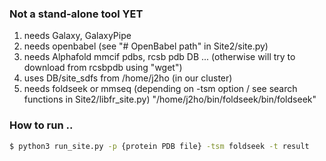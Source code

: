 ### Not a stand-alone tool YET 
1. needs Galaxy, GalaxyPipe
2. needs openbabel (see "# OpenBabel path" in Site2/site.py) 
3. needs Alphafold mmcif pdbs, rcsb pdb DB ... (otherwise will try to download from rcsbpdb using "wget")
4. uses DB/site_sdfs from /home/j2ho (in our cluster)
5. needs foldseek or mmseq (depending on -tsm option / see search functions in Site2/libfr_site.py)
     "/home/j2ho/bin/foldseek/bin/foldseek" 

### How to run ..
```bash
$ python3 run_site.py -p {protein PDB file} -tsm foldseek -t result
```
